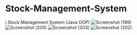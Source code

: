 # Stock-Management-System
  i Stock   Management System (Java OOP)
![Screenshot (199)](https://github.com/NisalDilranga/Stock-Management-System/assets/128956345/702417dc-283c-4c0d-80e9-c3fb283d636b)
![Screenshot (200)](https://github.com/NisalDilranga/Stock-Management-System/assets/128956345/dfa3cd25-ba65-48b0-833c-994d11c2e0f8)
![Screenshot (203)](https://github.com/NisalDilranga/Stock-Management-System/assets/128956345/b9f0d124-d056-48bb-a4bb-87407dfc57e3)
![Screenshot (202)](https://github.com/NisalDilranga/Stock-Management-System/assets/128956345/2bb92cbd-a321-43e8-841a-b9df48f882bb)
